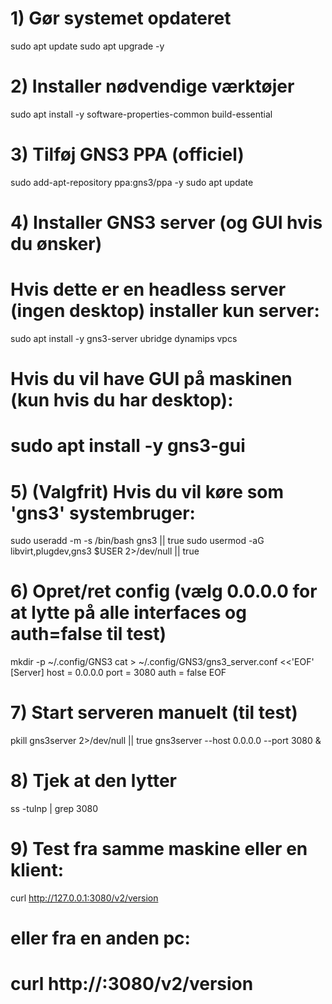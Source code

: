 # 1) Gør systemet opdateret
sudo apt update
sudo apt upgrade -y

# 2) Installer nødvendige værktøjer
sudo apt install -y software-properties-common build-essential

# 3) Tilføj GNS3 PPA (officiel)
sudo add-apt-repository ppa:gns3/ppa -y
sudo apt update

# 4) Installer GNS3 server (og GUI hvis du ønsker)
# Hvis dette er en headless server (ingen desktop) installer kun server:
sudo apt install -y gns3-server ubridge dynamips vpcs

# Hvis du vil have GUI på maskinen (kun hvis du har desktop):
# sudo apt install -y gns3-gui

# 5) (Valgfrit) Hvis du vil køre som 'gns3' systembruger:
sudo useradd -m -s /bin/bash gns3 || true
sudo usermod -aG libvirt,plugdev,gns3 $USER 2>/dev/null || true

# 6) Opret/ret config (vælg 0.0.0.0 for at lytte på alle interfaces og auth=false til test)
mkdir -p ~/.config/GNS3
cat > ~/.config/GNS3/gns3_server.conf <<'EOF'
[Server]
host = 0.0.0.0
port = 3080
auth = false
EOF

# 7) Start serveren manuelt (til test)
pkill gns3server 2>/dev/null || true
gns3server --host 0.0.0.0 --port 3080 &

# 8) Tjek at den lytter
ss -tulnp | grep 3080

# 9) Test fra samme maskine eller en klient:
curl http://127.0.0.1:3080/v2/version
# eller fra en anden pc:
# curl http://<server-ip>:3080/v2/version
